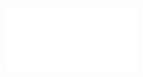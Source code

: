 ![](Notatki/Semestr%203/Niezawodność%20i%20diagnostyka%20układów%20cyfrowych%201/Wykłady/Wykład%206/NIDUC_w7_8updated.pdf)